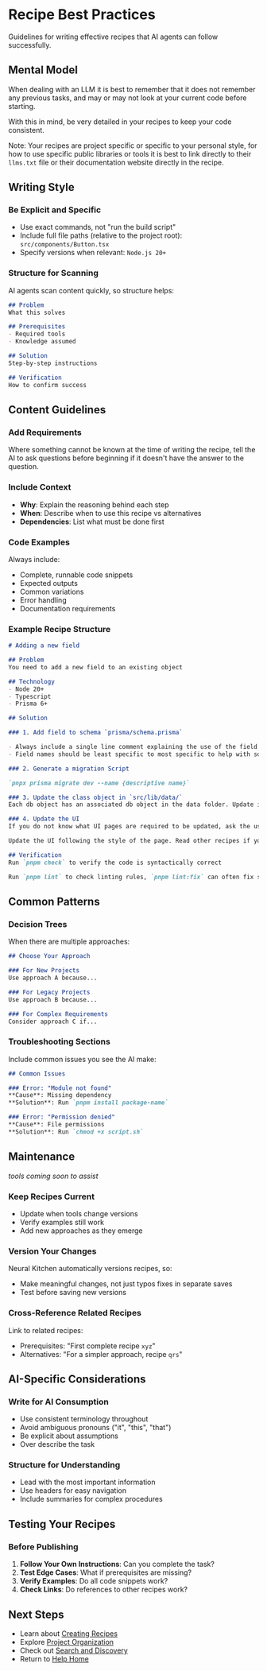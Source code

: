 # Recipe Best Practices

Guidelines for writing effective recipes that AI agents can follow successfully.

## Mental Model
When dealing with an LLM it is best to remember that it does not remember any previous tasks, and may or may not look at your current code before starting. 

With this in mind, be very detailed in your recipes to keep your code consistent.

Note: Your recipes are project specific or specific to your personal style, for how to use specific public libraries or tools it is best to link directly to their `llms.txt` file or their documentation website directly in the recipe. 

## Writing Style

### Be Explicit and Specific
- Use exact commands, not "run the build script"
- Include full file paths (relative to the project root): `src/components/Button.tsx`
- Specify versions when relevant: `Node.js 20+`

### Structure for Scanning
AI agents scan content quickly, so structure helps:

```markdown
## Problem
What this solves

## Prerequisites  
- Required tools
- Knowledge assumed

## Solution
Step-by-step instructions

## Verification
How to confirm success
```

## Content Guidelines

### Add Requirements
Where something cannot be known at the time of writing the recipe, tell the AI to ask questions before beginning if it doesn't have the answer to the question. 

### Include Context
- **Why**: Explain the reasoning behind each step
- **When**: Describe when to use this recipe vs alternatives
- **Dependencies**: List what must be done first

### Code Examples
Always include:
- Complete, runnable code snippets
- Expected outputs
- Common variations
- Error handling
- Documentation requirements

### Example Recipe Structure
```markdown
# Adding a new field

## Problem
You need to add a new field to an existing object

## Technology
- Node 20+
- Typescript
- Prisma 6+

## Solution

### 1. Add field to schema `prisma/schema.prisma`

- Always include a single line comment explaining the use of the field
- Field names should be least specific to most specific to help with sorting when using autocomplete tools e.g. `DateUpdatedDescription`

### 2. Generate a migration Script

`pnpx prisma migrate dev --name {descriptive name}`

### 3. Update the class object in `src/lib/data/`
Each db object has an associated db object in the data folder. Update it so CRUD operations work as directed by the user. 

### 4. Update the UI 
If you do not know what UI pages are required to be updated, ask the user.

Update the UI following the style of the page. Read other recipes if you are asked to style it in a specific way.

## Verification
Run `pnpm check` to verify the code is syntactically correct

Run `pnpm lint` to check linting rules, `pnpm lint:fix` can often fix simple mistakes like unsorted imports.
```

## Common Patterns

### Decision Trees
When there are multiple approaches:

```markdown
## Choose Your Approach

### For New Projects
Use approach A because...

### For Legacy Projects
Use approach B because...

### For Complex Requirements
Consider approach C if...
```

### Troubleshooting Sections
Include common issues you see the AI make:

```markdown
## Common Issues

### Error: "Module not found"
**Cause**: Missing dependency
**Solution**: Run `pnpm install package-name`

### Error: "Permission denied"
**Cause**: File permissions
**Solution**: Run `chmod +x script.sh`
```

## Maintenance

_tools coming soon to assist_

### Keep Recipes Current
- Update when tools change versions
- Verify examples still work
- Add new approaches as they emerge

### Version Your Changes
Neural Kitchen automatically versions recipes, so:
- Make meaningful changes, not just typos fixes in separate saves
- Test before saving new versions

### Cross-Reference Related Recipes
Link to related recipes:
- Prerequisites: "First complete recipe `xyz`"
- Alternatives: "For a simpler approach, recipe `qrs`"

## AI-Specific Considerations

### Write for AI Consumption
- Use consistent terminology throughout
- Avoid ambiguous pronouns ("it", "this", "that")
- Be explicit about assumptions
- Over describe the task

### Structure for Understanding
- Lead with the most important information
- Use headers for easy navigation
- Include summaries for complex procedures

## Testing Your Recipes

### Before Publishing
1. **Follow Your Own Instructions**: Can you complete the task?
2. **Test Edge Cases**: What if prerequisites are missing?
3. **Verify Examples**: Do all code snippets work?
4. **Check Links**: Do references to other recipes work?

## Next Steps

- Learn about [Creating Recipes](creating-recipes)
- Explore [Project Organization](projects)
- Check out [Search and Discovery](search)
- Return to [Help Home](home)